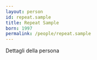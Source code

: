```yaml
---
layout: person
id: repeat.sample
title: Repeat Sample
born: 1997
permalink: /people/repeat.sample
---
```


Dettagli della persona 